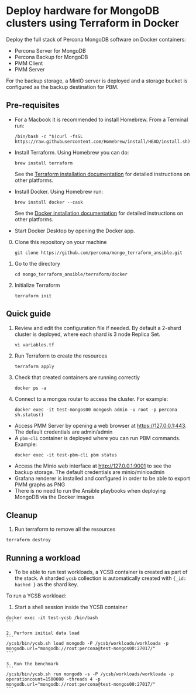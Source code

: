 # Deploy hardware for MongoDB clusters using Terraform in Docker

Deploy the full stack of Percona MongoDB software on Docker containers:

- Percona Server for MongoDB
- Percona Backup for MongoDB
- PMM Client
- PMM Server 

For the backup storage, a MinIO server is deployed and a storage bucket is configured as the backup destination for PBM.

## Pre-requisites

- For a Macbook it is recommended to install Homebrew. From a Terminal run:
  
  ```
  /bin/bash -c "$(curl -fsSL https://raw.githubusercontent.com/Homebrew/install/HEAD/install.sh)"
  ```

- Install Terraform. Using Homebrew you can do:
  
  ```
  brew install terraform
  ```
  
  See the [Terraform installation documentation](https://developer.hashicorp.com/terraform/tutorials/aws-get-started/install-cli#install-terraform) for detailed instructions on other platforms.

- Install Docker. Using Homebrew run:
  
  ```
  brew install docker --cask
  ```
  
  See the [Docker installation documentation](https://docs.docker.com/engine/install/) for detailed instructions on other platforms.

- Start Docker Desktop by opening the Docker app.

0. Clone this repository on your machine

    ```
    git clone https://github.com/percona/mongo_terraform_ansible.git
    ```

1. Go to the directory
    
    ```
    cd mongo_terraform_ansible/terraform/docker
    ```

1. Initialize Terraform 

    ```
    terraform init
    ```

## Quick guide

1. Review and edit the configuration file if needed. By default a 2-shard cluster is deployed, where each shard is 3 node Replica Set.


    ```
    vi variables.tf
    ```

2. Run Terraform to create the resources

    ```
    terraform apply
    ``` 

3. Check that created containers are running correctly

    ```
    docker ps -a
    ```

4. Connect to a mongos router to access the cluster. For example:

    ```
    docker exec -it test-mongos00 mongosh admin -u root -p percona
    sh.status()
    ```

- Access PMM Server by opening a web browser at https://127.0.0.1:443. The default credentials are admin/admin
- A `pbm-cli` container is deployed where you can run PBM commands. Example:
  ```
  docker exec -it test-pbm-cli pbm status
  ```
- Access the Minio web interface at http://127.0.0.1:9001 to see the backup storage. The default credentials are minio/minioadmin
- Grafana renderer is installed and configured in order to be able to export PMM graphs as PNG
- There is no need to run the Ansible playbooks when deploying MongoDB via the Docker images


## Cleanup

1. Run terraform to remove all the resources 
  ```
  terraform destroy
  ```

## Running a workload

- To be able to run test workloads, a YCSB container is created as part of the stack. A sharded `ycsb` collection is automatically created with `{_id: hashed }` as the shard key. 

To run a YCSB workload:

1. Start a shell session inside the YCSB container
````
docker exec -it test-ycsb /bin/bash
```

2. Perform initial data load
```
/ycsb/bin/ycsb.sh load mongodb -P /ycsb/workloads/workloada -p mongodb.url="mongodb://root:percona@test-mongos00:27017/"
```

3. Run the benchmark
```
/ycsb/bin/ycsb.sh run mongodb -s -P /ycsb/workloads/workloada -p operationcount=1500000 -threads 4 -p mongodb.url="mongodb://root:percona@test-mongos00:27017/"
```
